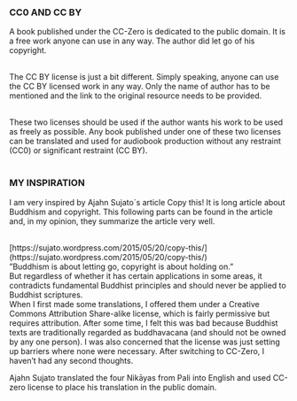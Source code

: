 ### CC0 AND CC BY

A book published under the CC-Zero is dedicated to the public domain. It is a free work anyone can use in any way. The author did let go of his copyright. <br><br>

The CC BY license is just a bit different. Simply speaking, anyone can use the CC BY licensed work in any way. Only the name of author has to be mentioned and the link to the original resource needs to be provided. <br><br>

These two licenses should be used if the author wants his work to be used as freely as possible. Any book published under one of these two licenses can be translated and used for audiobook production without any restraint (CC0) or significant restraint (CC BY).<br><br>

### MY INSPIRATION

I am very inspired by Ajahn Sujato´s article Copy this! It is long article about Buddhism and copyright. This following parts can be found in the article and, in my opinion, they summarize the article very well. <br><br>

<div class="do-not-break-out" markdown="1">
[https://sujato.wordpress.com/2015/05/20/copy-this/](https://sujato.wordpress.com/2015/05/20/copy-this/)

<div class="citace">
 ”Buddhism is about letting go, copyright is about holding on.” 
</div>

<div class="citace">
But regardless of whether it has certain applications in some areas, it contradicts fundamental Buddhist principles and should never be applied to Buddhist scriptures. 
</div>

<div class="citace">
When I first made some translations, I offered them under a Creative Commons Attribution Share-alike license, which is fairly permissive but requires attribution. After some time, I felt this was bad because Buddhist texts are traditionally regarded as buddhavacana (and should not be owned by any one person). I was also concerned that the license was just setting up barriers where none were necessary. After switching to CC-Zero, I haven’t had any second thoughts.
</div>

Ajahn Sujato translated the four Nikāyas from Pali into English and used CC-zero license to place his translation in the public domain. <br> <br>
